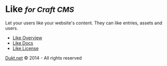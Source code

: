 # Like <small>_for Craft CMS_</small>

Let your users like your website's content. They can like entries, assets and users.

- [Like Overview](https://dukt.net/craft/like/)
- [Like Docs](https://dukt.net/craft/like/docs)
- [Like License](https://dukt.net/craft/like/docs/license)


[Dukt.net](https://dukt.net/) © 2014 - All rights reserved